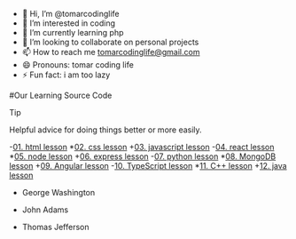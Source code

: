 - 👋 Hi, I’m @tomarcodinglife
- 👀 I’m interested in coding
- 🌱 I’m currently learning php
- 💞️ I’m looking to collaborate on personal projects
- 📫 How to reach me tomarcodinglife@gmail.com
- 😄 Pronouns: tomar coding life
- ⚡ Fun fact: i am too lazy

#Our Learning Source Code

> [!TIP]
> Helpful advice for doing things better or more easily.

-[01. html lesson](https://github.com/tomarcodinglife/html)
*[02. css lesson](https://github.com/tomarcodinglife/html)
+[03. javascript lesson](https://github.com/tomarcodinglife/html)
-[04. react lesson](https://github.com/tomarcodinglife/html)
*[05. node lesson](https://github.com/tomarcodinglife/html)
+[06. express lesson](https://github.com/tomarcodinglife/html)
-[07. python lesson](https://github.com/tomarcodinglife/html)
*[08. MongoDB lesson](https://github.com/tomarcodinglife/html)
+[09. Angular lesson](https://github.com/tomarcodinglife/html)
-[10. TypeScript lesson](https://github.com/tomarcodinglife/html)
*[11. C++ lesson](https://github.com/tomarcodinglife/html)
+[12. java lesson](https://github.com/tomarcodinglife/html)

- George Washington
* John Adams
+ Thomas Jefferson

<!---
tomarcodinglife/tomarcodinglife is a ✨ special ✨ repository because its `README.md` (this file) appears on your GitHub profile.
You can click the Preview link to take a look at your changes.
--->
